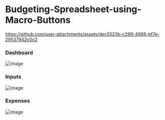 # Budgeting-Spreadsheet-using-Macro-Buttons


https://github.com/user-attachments/assets/dec5523b-c299-4986-bf7e-29537942c0c2

### Dashboard
![image](https://github.com/user-attachments/assets/4c3508d9-e018-46ea-9337-002e110fd6f5)
### Inputs
![image](https://github.com/user-attachments/assets/bbdf9ea0-2d75-416b-bdb7-40cc833ac5ca)
### Expenses
![image](https://github.com/user-attachments/assets/5fe1b163-8815-4b5d-a3dc-a29ade30eba7)
